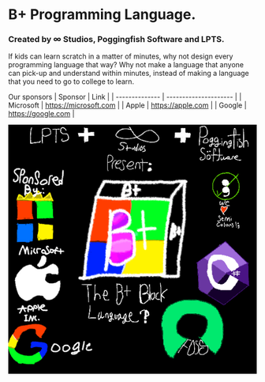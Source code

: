 # B+ Programming Language.
### Created by ∞ Studios, Poggingfish Software and LPTS.

If kids can learn scratch in a matter of minutes, why not design every programming language that way? Why not make a language that anyone can pick-up and understand within minutes, instead of making a language that you need to go to college to learn.


Our sponsors
| Sponsor        | Link                  |
| -------------- | --------------------- |
| Microsoft      | https://microsoft.com |
| Apple          | https://apple.com     |
| Google         | https://google.com    |

![The B+ Logo](bplus.png)
